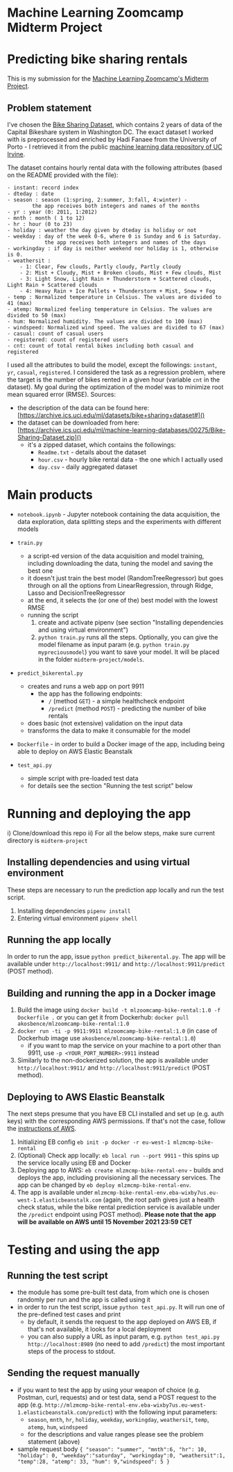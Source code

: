 # Machine Learning Zoomcamp Midterm Project
# Predicting bike sharing rentals

This is my submission for the [Machine Learning Zoomcamp's Midterm Project](https://github.com/alexeygrigorev/mlbookcamp-code/tree/master/course-zoomcamp/07-midterm-project). 

## Problem statement

I've chosen the [Bike Sharing Dataset](https://archive.ics.uci.edu/ml/datasets/bike+sharing+dataset#), which contains 2 years of data of the Capital Bikeshare system in
Washington DC. The exact dataset I worked with is preprocessed and enriched by Hadi Fanaee from the University of Porto - I retrieved it from the public
[machine learning data repository of UC Irvine](https://archive.ics.uci.edu/ml/datasets/bike+sharing+dataset#).

The dataset contains hourly rental data with the following attributes (based on the README provided with the file):

	- instant: record index
	- dteday : date
	- season : season (1:spring, 2:summer, 3:fall, 4:winter) - 
            the app receives both integers and names of the months
	- yr : year (0: 2011, 1:2012)
	- mnth : month ( 1 to 12)
	- hr : hour (0 to 23)
	- holiday : weather the day given by dteday is holiday or not
	- weekday : day of the week 0-6, where 0 is Sunday and 6 is Saturday.  
                the app receives both integers and names of the days
	- workingday : if day is neither weekend nor holiday is 1, otherwise is 0.
	- weathersit : 
		- 1: Clear, Few clouds, Partly cloudy, Partly cloudy
		- 2: Mist + Cloudy, Mist + Broken clouds, Mist + Few clouds, Mist
		- 3: Light Snow, Light Rain + Thunderstorm + Scattered clouds, Light Rain + Scattered clouds
		- 4: Heavy Rain + Ice Pallets + Thunderstorm + Mist, Snow + Fog
	- temp : Normalized temperature in Celsius. The values are divided to 41 (max)
	- atemp: Normalized feeling temperature in Celsius. The values are divided to 50 (max)
	- hum: Normalized humidity. The values are divided to 100 (max)
	- windspeed: Normalized wind speed. The values are divided to 67 (max)
	- casual: count of casual users
	- registered: count of registered users
	- cnt: count of total rental bikes including both casual and registered

I used all the attributes to build the model, except the followings: `instant`, `yr`, `casual`, `registered`.
I considered the task as a regression problem, where the target is the number of bikes rented in a given hour (variable `cnt` in the dataset). 
My goal during the optimization of the model was to minimize root mean squared error (RMSE).
Sources:
- the description of the data can be found here: [https://archive.ics.uci.edu/ml/datasets/bike+sharing+dataset#]()
- the dataset can be downloaded from here: [https://archive.ics.uci.edu/ml/machine-learning-databases/00275/Bike-Sharing-Dataset.zip]()
    - it's a zipped dataset, which contains the followings:
        - `Readme.txt` - details about the dataset
        - `hour.csv` - hourly bike rental data - the one which I actually used
        - `day.csv` - daily aggregated dataset

# Main products

- `notebook.ipynb` - Jupyter notebook containing the data acquisition, the data exploration, data splitting steps and the experiments with different models
- `train.py` 
    - a script-ed version of the data acquisition and model training, including downloading the data, tuning the model and saving the best one
    - it doesn't just train the best model (RandomTreeRegressor) but goes through on all the options from LinearRegression, through Ridge, Lasso and DecisionTreeRegressor
    - at the end, it selects the (or one of the) best model with the lowest RMSE
    - running the script
        1. create and activate pipenv (see section "Installing dependencies and using virtual environment")
        2. `python train.py` runs all the steps. 
           Optionally, you can give the model filename as input param (e.g. `python train.py mypreciousmodel`) you want to save your model. 
           It will be placed in the folder `midterm-project/models`. 

- `predict_bikerental.py`
    - creates and runs a web app on port 9911
        - the app has the following endpoints:
            - `/` (method `GET`) - a simple healthcheck endpoint
            - `/predict` (method `POST`) - predicting the number of bike rentals
    - does basic (not extensive) validation on the input data
    - transforms the data to make it consumable for the model

- `Dockerfile` - in order to build a Docker image of the app, including being able to deploy on AWS Elastic Beanstalk
- `test_api.py`
    - simple script with pre-loaded test data
    - for details see the section "Running the test script" below


# Running and deploying the app

i) Clone/download this repo
ii) For all the below steps, make sure current directory is `midterm-project`

## Installing dependencies and using virtual environment

These steps are necessary to run the prediction app locally and run the test script.

1. Installing dependencies `pipenv install`
2. Entering virtual environment `pipenv shell`

## Running the app locally
In order to run the app, issue `python predict_bikerental.py`. 
The app will be available under `http://localhost:9911/` and `http://localhost:9911/predict` (POST method).

## Building and running the app in a Docker image

1. Build the image using `docker build -t mlzoomcamp-bike-rental:1.0 -f Dockerfile .`
   or you can get it from Dockerhub: `docker pull akosbence/mlzoomcamp-bike-rental:1.0`
2. `docker run -ti -p 9911:9911 mlzoomcamp-bike-rental:1.0` (in case of Dockerhub image use `akosbence/mlzoomcamp-bike-rental:1.0`)
    - if you want to map the service on your machine to a port other than 9911,  use `-p <YOUR_PORT_NUMBER>:9911` instead
3. Similarly to the non-dockerized solution, the app is available under `http://localhost:9911/` and `http://localhost:9911/predict` (POST method).
   
## Deploying to AWS Elastic Beanstalk
The next steps presume that you have EB CLI installed and set up (e.g. auth keys) with the corresponding AWS permissions. 
If that's not the case, follow the [instructions of AWS](
https://docs.aws.amazon.com/elasticbeanstalk/latest/dg/eb-cli3-install-advanced.html).

1. Initializing EB config `eb init -p docker -r eu-west-1 mlzmcmp-bike-rental`
2. (Optional) Check app locally: `eb local run --port 9911` - this spins up the service locally using EB and Docker 
3. Deploying app to AWS: `eb create mlzmcmp-bike-rental-env` - builds and deploys the app, including provisioning all the necessary services. The app can be changed by `eb deploy mlzmcmp-bike-rental-env`.
4. The app is available under `mlzmcmp-bike-rental-env.eba-wixby7us.eu-west-1.elasticbeanstalk.com` (again, the root path gives just a health check status,
while the bike rental prediction service is available under the `/predict` endpoint using POST method).
**Please note that the app will be available on AWS until 15 November 2021 23:59 CET**

# Testing and using the app

## Running the test script
- the module has some pre-built test data, from which one is chosen randomly per run and the app is called using it
- in order to run the test script, issue `python test_api.py`. It will run one of the pre-defined test cases and print
    - by default, it sends the request to the app deployed on AWS EB, if that's not available, it looks for a local deployment
    - you can also supply a URL as input param, e.g. `python test_api.py http://localhost:8989` (no need to add `/predict`)
the most important steps of the process to stdout.
  
## Sending the request manually
- if you want to test the app by using your weapon of choice (e.g. Postman, curl, requests) and or test data, send a POST request to the app
  (e.g. `http://mlzmcmp-bike-rental-env.eba-wixby7us.eu-west-1.elasticbeanstalk.com/predict`) with the following input parameters:
  - `season`, `mnth`, `hr`, `holiday`, `weekday`, `workingday`, `weathersit`, `temp`, `atemp`, `hum`, `windspeed`
  - for the descriptions and value ranges please see the problem statement (above)
- sample request body
    `{ "season": "summer", "mnth":6, "hr": 10, "holiday": 0, "weekday":"saturday", "workingday":0,
    "weathersit":1, "temp":28, "atemp": 33, "hum": 9,"windspeed": 5 }`


